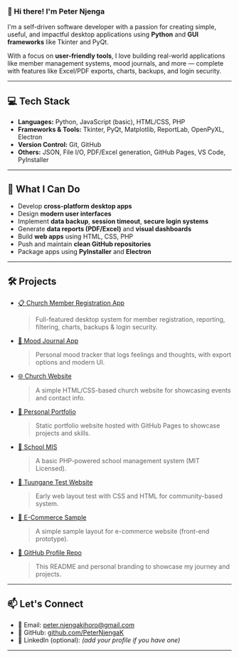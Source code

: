 ### 👋 Hi there! I'm Peter Njenga

I'm a self-driven software developer with a passion for creating simple, useful, and impactful desktop applications using **Python** and **GUI frameworks** like Tkinter and PyQt.

With a focus on **user-friendly tools**, I love building real-world applications like member management systems, mood journals, and more — complete with features like Excel/PDF exports, charts, backups, and login security.

---

## 💻 Tech Stack

- **Languages:** Python, JavaScript (basic), HTML/CSS, PHP
- **Frameworks & Tools:** Tkinter, PyQt, Matplotlib, ReportLab, OpenPyXL, Electron
- **Version Control:** Git, GitHub
- **Others:** JSON, File I/O, PDF/Excel generation, GitHub Pages, VS Code, PyInstaller

---

## 🚀 What I Can Do

- Develop **cross-platform desktop apps**
- Design **modern user interfaces**
- Implement **data backup**, **session timeout**, **secure login systems**
- Generate **data reports (PDF/Excel)** and **visual dashboards**
- Build **web apps** using HTML, CSS, PHP
- Push and maintain **clean GitHub repositories**
- Package apps using **PyInstaller** and **Electron**

---

## 🛠️ Projects

- [📋 Church Member Registration App](https://github.com/PeterNjengaK/ChurchMemberRegistration)  
  > Full-featured desktop system for member registration, reporting, filtering, charts, backups & login security.

- [🧠 Mood Journal App](https://github.com/PeterNjengaK/MoodJournalApp)  
  > Personal mood tracker that logs feelings and thoughts, with export options and modern UI.

- [🌐 Church Website](https://github.com/PeterNjengaK/churchwebsite)  
  > A simple HTML/CSS-based church website for showcasing events and contact info.

- [💼 Personal Portfolio](https://github.com/PeterNjengaK/peternjengak.github.io)  
  > Static portfolio website hosted with GitHub Pages to showcase projects and skills.

- [🏫 School MIS](https://github.com/PeterNjengaK/school)  
  > A basic PHP-powered school management system (MIT Licensed).

- [🤝 Tuungane Test Website](https://github.com/PeterNjengaK/tuungane)  
  > Early web layout test with CSS and HTML for community-based system.

- [🛒 E-Commerce Sample](https://github.com/PeterNjengaK/ecommerce)  
  > A simple sample layout for e-commerce website (front-end prototype).

- [📁 GitHub Profile Repo](https://github.com/PeterNjengaK/PeterNjengaK)  
  > This README and personal branding to showcase my journey and projects.

---

## 📫 Let's Connect

- 📧 Email: [peter.njengakihoro@gmail.com](mailto:peter.njengakihoro@gmail.com)
- 🔗 GitHub: [github.com/PeterNjengaK](https://github.com/PeterNjengaK)
- 💼 LinkedIn (optional): *(add your profile if you have one)*

---
